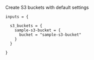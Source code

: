 Create S3 buckets with default settings


```
inputs = {

  s3_buckets = {
    sample-s3-bucket = {
      bucket = "sample-s3-bucket"
    }
  }
  
}
```
